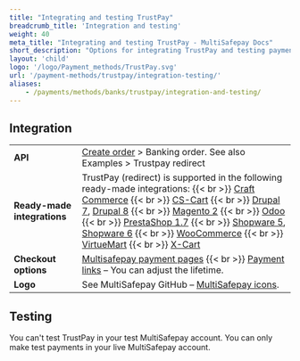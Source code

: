 ```yaml
---
title: "Integrating and testing TrustPay"
breadcrumb_title: 'Integration and testing'
weight: 40
meta_title: "Integrating and testing TrustPay - MultiSafepay Docs"
short_description: "Options for integrating TrustPay and testing payments"
layout: 'child'
logo: '/logo/Payment_methods/TrustPay.svg'
url: '/payment-methods/trustpay/integration-testing/'
aliases:
    - /payments/methods/banks/trustpay/integration-and-testing/
---
```

## Integration

| | |
|---|---|
| **API** | [Create order](https://docs-api.multisafepay.com/reference/createorder) > Banking order. See also Examples > Trustpay redirect |
| **Ready-made integrations** | TrustPay (redirect) is supported in the following ready-made integrations: {{< br >}} [Craft Commerce](/craft-commerce/) {{< br >}} [CS-Cart](/cs-cart/) {{< br >}} [Drupal 7](/drupal-7/), [Drupal 8](/drupal-8-9/) {{< br >}} [Magento 2](/magento-2/) {{< br >}} [Odoo](/odoo/) {{< br >}} [PrestaShop 1.7](/prestashop-1-7/) {{< br >}} [Shopware 5](/shopware-5/), [Shopware 6](/shopware-6/) {{< br >}} [WooCommerce](/woo-commerce/) {{< br >}} [VirtueMart](/virtuemart/)  {{< br >}} [X-Cart](/x-cart/)   |
| **Checkout options** | [Multisafepay payment pages](/payment-pages/) {{< br >}} [Payment links](/payment-links/about/) – You can adjust the lifetime. |
| **Logo** | See MultiSafepay GitHub – [MultiSafepay icons](https://github.com/MultiSafepay/MultiSafepay-icons). |

## Testing

You can't test TrustPay in your test MultiSafepay account. You can only make test payments in your live MultiSafepay account.

